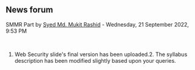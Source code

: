 <h2>News forum</h2><a href="https://moodle.cse.buet.ac.bd/user/view.php?id=1878&course=703"></a>
SMMR Part
by <a href="https://moodle.cse.buet.ac.bd/user/view.php?id=1878&course=703">Syed Md. Mukit Rashid</a> - Wednesday, 21 September 2022, 9:53 PM


 

1. Web Security slide's final version has been uploaded.2. The syllabus description has been modified slightly based upon your queries. 






